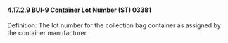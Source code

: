 #### 4.17.2.9 BUI-9 Container Lot Number (ST) 03381

Definition: The lot number for the collection bag container as assigned by the container manufacturer.

